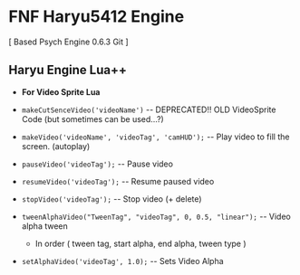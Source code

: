 # FNF Haryu5412 Engine

[ Based Psych Engine 0.6.3 Git ]

## Haryu Engine Lua++

- **For Video Sprite Lua**

- ```makeCutSenceVideo('videoName')``` -- DEPRECATED!! OLD VideoSprite Code (but sometimes can be used...?)
- ```makeVideo('videoName', 'videoTag', 'camHUD');``` -- Play video to fill the screen. (autoplay)
- ```pauseVideo('videoTag');``` -- Pause video
- ```resumeVideo('videoTag');``` -- Resume paused video
- ```stopVideo('videoTag');``` -- Stop video (+ delete)
- ```tweenAlphaVideo("TweenTag", "videoTag", 0, 0.5, "linear");``` -- Video alpha tween
  - In order ( tween tag, start alpha, end alpha, tween type )
- ```setAlphaVideo('videoTag', 1.0);``` -- Sets Video Alpha
